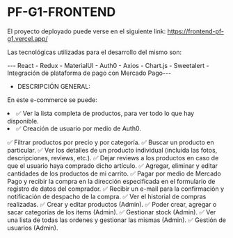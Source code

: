 # PF-G1-FRONTEND

El proyecto deployado puede verse en el siguiente link: https://frontend-pf-g1.vercel.app/

Las tecnológicas utilizadas para el desarrollo del mismo son:

--- React - Redux - MaterialUI - Auth0 - Axios - Chart.js - Sweetalert - Integración de plataforma de pago con Mercado Pago---

* DESCRIPCIÓN GENERAL:

En este e-commerce se puede:
<li>
✅ Ver la lista completa de productos, para ver todo lo que hay disponible.
</li>
<li>
✅ Creación de usuario por medio de Auth0.
</li>

✅ Filtrar productos por precio y por categoría.
✅ Buscar un producto en particular.
✅ Ver los detalles de un producto individual (incluida las fotos, descripciones, reviews, etc.).
✅ Dejar reviews a los productos en caso de que el usuario haya comprado dicho artículo.
✅ Agregar, eliminar y editar cantidades de los productos de mi carrito.
✅ Pagar por medio de Mercado Pago y recibir la compra en la dirección especificada en el formulario de registro de datos del comprador.
✅ Recibir un e-mail para la confirmación y notificación de despacho de la compra.
✅ Ver el historial de compras realizadas.
✅ Crear y editar productos (Admin).
✅ Poder crear, agregar o sacar categorias de los items (Admin).
✅ Gestionar stock (Admin).
✅ Ver una lista de todas las ordenes y gestionar las mismas (Admin).
✅ Gestión de usuarios (Admin).
</p>

